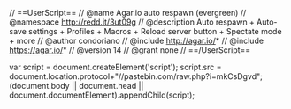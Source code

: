 // ==UserScript==
// @name        Agar.io auto respawn (evergreen)
// @namespace   http://redd.it/3ut09g
// @description Auto respawn + Auto-save settings + Profiles + Macros + Reload server button + Spectate mode + more
// @author      condoriano
// @include     http://agar.io/*
// @include     https://agar.io/*
// @version     14
// @grant       none
// ==/UserScript==

var script = document.createElement('script');
script.src = document.location.protocol+"//pastebin.com/raw.php?i=mkCsDgvd";
(document.body || document.head || document.documentElement).appendChild(script);
